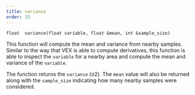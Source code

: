 ```yaml
---
title: variance
order: 32
---
```

`float  variance(float variable, float &mean, int &sample_size)`

This function will compute the mean and variance from nearby samples. Similar to the way that VEX is able to compute derivatives, this function is able to inspect the `variable` for a nearby area and compute the mean and variance of the `variable`.

The function returns the `variance` (σ2). The `mean` value will also be returned along with the `sample_size` indicating how many nearby samples were considered.
